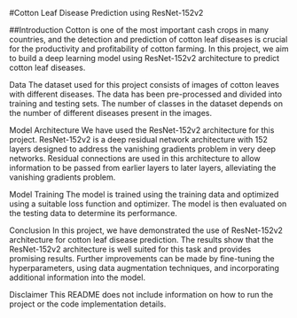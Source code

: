 #Cotton Leaf Disease Prediction using ResNet-152v2

##Introduction
Cotton is one of the most important cash crops in many countries, and the detection and prediction of cotton leaf diseases is crucial for the productivity and profitability of cotton farming. In this project, we aim to build a deep learning model using ResNet-152v2 architecture to predict cotton leaf diseases.

Data
The dataset used for this project consists of images of cotton leaves with different diseases. The data has been pre-processed and divided into training and testing sets. The number of classes in the dataset depends on the number of different diseases present in the images.

Model Architecture
We have used the ResNet-152v2 architecture for this project. ResNet-152v2 is a deep residual network architecture with 152 layers designed to address the vanishing gradients problem in very deep networks. Residual connections are used in this architecture to allow information to be passed from earlier layers to later layers, alleviating the vanishing gradients problem.

Model Training
The model is trained using the training data and optimized using a suitable loss function and optimizer. The model is then evaluated on the testing data to determine its performance.

Conclusion
In this project, we have demonstrated the use of ResNet-152v2 architecture for cotton leaf disease prediction. The results show that the ResNet-152v2 architecture is well suited for this task and provides promising results. Further improvements can be made by fine-tuning the hyperparameters, using data augmentation techniques, and incorporating additional information into the model.

Disclaimer
This README does not include information on how to run the project or the code implementation details.
